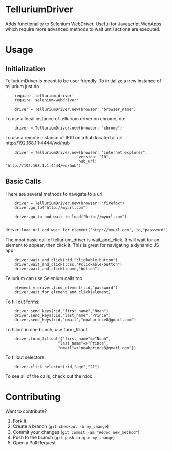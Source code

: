 # TelluriumDriver

Adds functionality to Selenium WebDriver. Useful for Javascript WebApps which require more advanced methods to wait until actions are executed. 

Usage
===============
Initialization
---------------
TelluriumDriver is meant to be user friendly. To initialize a new instance of tellurium just do

		require 'tellurium_driver'
		require 'selenium-webdriver'

		driver = TelluriumDriver.new(browser: "browser_name")

To use a local instance of tellurium driver on chrome, do:

       	driver = TelluriumDriver.new(browser: "chrome")

To use a remote instance of IE10 on a hub located at url http://192.168.1.1:4444/wd/hub

		driver = TelluriumDriver.new(browser: "internet explorer",
									version: "10",
									hub_url: "http://192.168.1.1:4444/wd/hub")

Basic Calls
--------------

There are several methods to navigate to a url.

		driver = TelluriumDriver.new(browser: "firefox")
		driver.go_to("http://myurl.com")

	 	driver.go_to_and_wait_to_load("http://myurl.com")

		driver.load_url_and_wait_for_element("http://myurl.com",:id,"password")

The most basic call of tellurium_driver is wait_and_click. It will wait for an element to appear, then click it. This is great for navigating a dynamic JS app. 
		
		driver.wait_and_click(:id,"clickable-button")
		driver.wait_and_click(:css,"#clickable-button")
		driver.wait_and_click(:name,"button")

Tellurium can use Selenium calls too.		

		element = driver.find_element(:id,"password")
		driver.wait_for_element_and_click(element)

To fill out forms:

   		driver.send_keys(:id,"first_name","Noah")
		driver.send_keys(:id,"last_name","Prince")
		driver.send_keys(:id,"email","noahprince8@gmail.com")

To fillout in one bunch, use form_fillout

   	    driver.form_fillout({"first_name"=>"Noah",
                           "last_name"=>"Prince",
                           "email"=>"noahprince8@gmail.com"})

To fillout selectors:

   		driver.click_selector(:id,"age","21")
		
To see all of the calls, check out the rdoc

# Contributing

Want to contribute?

1. Fork it.
2. Create a branch (`git checkout -b my_change`)
3. Commit your changes (`git commit -am "Added new_method"`)
4. Push to the branch (`git push origin my_change`)
5. Open a Pull Request
